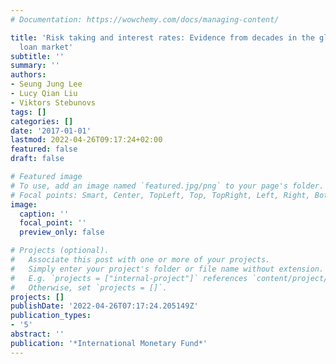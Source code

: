 ```yaml
---
# Documentation: https://wowchemy.com/docs/managing-content/

title: 'Risk taking and interest rates: Evidence from decades in the global syndicated
  loan market'
subtitle: ''
summary: ''
authors:
- Seung Jung Lee
- Lucy Qian Liu
- Viktors Stebunovs
tags: []
categories: []
date: '2017-01-01'
lastmod: 2022-04-26T09:17:24+02:00
featured: false
draft: false

# Featured image
# To use, add an image named `featured.jpg/png` to your page's folder.
# Focal points: Smart, Center, TopLeft, Top, TopRight, Left, Right, BottomLeft, Bottom, BottomRight.
image:
  caption: ''
  focal_point: ''
  preview_only: false

# Projects (optional).
#   Associate this post with one or more of your projects.
#   Simply enter your project's folder or file name without extension.
#   E.g. `projects = ["internal-project"]` references `content/project/deep-learning/index.md`.
#   Otherwise, set `projects = []`.
projects: []
publishDate: '2022-04-26T07:17:24.205149Z'
publication_types:
- '5'
abstract: ''
publication: '*International Monetary Fund*'
---
```

